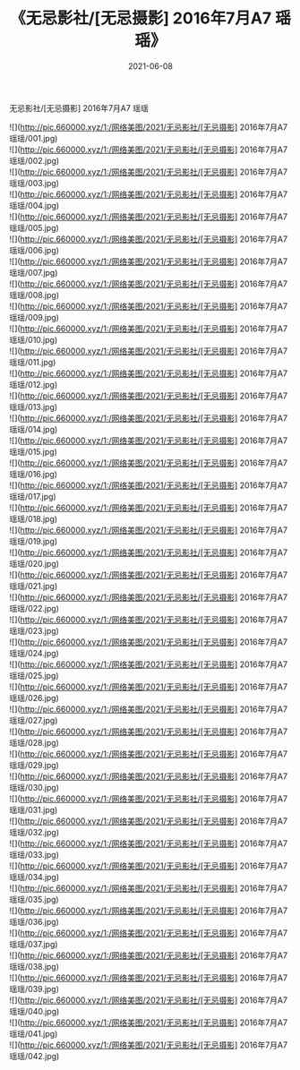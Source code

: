 ﻿---
layout: post
title:  《无忌影社/[无忌摄影] 2016年7月A7 瑶瑶》
date:   2021-06-08
img: http://pic.660000.xyz/1:/网络美图/2021/无忌影社/[无忌摄影] 2016年7月A7 瑶瑶/000.jpg
categories: [美女, 清纯, 唯美]
---

无忌影社/[无忌摄影] 2016年7月A7 瑶瑶

 ![](http://pic.660000.xyz/1:/网络美图/2021/无忌影社/[无忌摄影] 2016年7月A7 瑶瑶/001.jpg) <br>![](http://pic.660000.xyz/1:/网络美图/2021/无忌影社/[无忌摄影] 2016年7月A7 瑶瑶/002.jpg) <br>![](http://pic.660000.xyz/1:/网络美图/2021/无忌影社/[无忌摄影] 2016年7月A7 瑶瑶/003.jpg) <br>![](http://pic.660000.xyz/1:/网络美图/2021/无忌影社/[无忌摄影] 2016年7月A7 瑶瑶/004.jpg) <br>![](http://pic.660000.xyz/1:/网络美图/2021/无忌影社/[无忌摄影] 2016年7月A7 瑶瑶/005.jpg) <br>![](http://pic.660000.xyz/1:/网络美图/2021/无忌影社/[无忌摄影] 2016年7月A7 瑶瑶/006.jpg) <br>![](http://pic.660000.xyz/1:/网络美图/2021/无忌影社/[无忌摄影] 2016年7月A7 瑶瑶/007.jpg) <br>![](http://pic.660000.xyz/1:/网络美图/2021/无忌影社/[无忌摄影] 2016年7月A7 瑶瑶/008.jpg) <br>![](http://pic.660000.xyz/1:/网络美图/2021/无忌影社/[无忌摄影] 2016年7月A7 瑶瑶/009.jpg) <br>![](http://pic.660000.xyz/1:/网络美图/2021/无忌影社/[无忌摄影] 2016年7月A7 瑶瑶/010.jpg) <br>![](http://pic.660000.xyz/1:/网络美图/2021/无忌影社/[无忌摄影] 2016年7月A7 瑶瑶/011.jpg) <br>![](http://pic.660000.xyz/1:/网络美图/2021/无忌影社/[无忌摄影] 2016年7月A7 瑶瑶/012.jpg) <br>![](http://pic.660000.xyz/1:/网络美图/2021/无忌影社/[无忌摄影] 2016年7月A7 瑶瑶/013.jpg) <br>![](http://pic.660000.xyz/1:/网络美图/2021/无忌影社/[无忌摄影] 2016年7月A7 瑶瑶/014.jpg) <br>![](http://pic.660000.xyz/1:/网络美图/2021/无忌影社/[无忌摄影] 2016年7月A7 瑶瑶/015.jpg) <br>![](http://pic.660000.xyz/1:/网络美图/2021/无忌影社/[无忌摄影] 2016年7月A7 瑶瑶/016.jpg) <br>![](http://pic.660000.xyz/1:/网络美图/2021/无忌影社/[无忌摄影] 2016年7月A7 瑶瑶/017.jpg) <br>![](http://pic.660000.xyz/1:/网络美图/2021/无忌影社/[无忌摄影] 2016年7月A7 瑶瑶/018.jpg) <br>![](http://pic.660000.xyz/1:/网络美图/2021/无忌影社/[无忌摄影] 2016年7月A7 瑶瑶/019.jpg) <br>![](http://pic.660000.xyz/1:/网络美图/2021/无忌影社/[无忌摄影] 2016年7月A7 瑶瑶/020.jpg) <br>![](http://pic.660000.xyz/1:/网络美图/2021/无忌影社/[无忌摄影] 2016年7月A7 瑶瑶/021.jpg) <br>![](http://pic.660000.xyz/1:/网络美图/2021/无忌影社/[无忌摄影] 2016年7月A7 瑶瑶/022.jpg) <br>![](http://pic.660000.xyz/1:/网络美图/2021/无忌影社/[无忌摄影] 2016年7月A7 瑶瑶/023.jpg) <br>![](http://pic.660000.xyz/1:/网络美图/2021/无忌影社/[无忌摄影] 2016年7月A7 瑶瑶/024.jpg) <br>![](http://pic.660000.xyz/1:/网络美图/2021/无忌影社/[无忌摄影] 2016年7月A7 瑶瑶/025.jpg) <br>![](http://pic.660000.xyz/1:/网络美图/2021/无忌影社/[无忌摄影] 2016年7月A7 瑶瑶/026.jpg) <br>![](http://pic.660000.xyz/1:/网络美图/2021/无忌影社/[无忌摄影] 2016年7月A7 瑶瑶/027.jpg) <br>![](http://pic.660000.xyz/1:/网络美图/2021/无忌影社/[无忌摄影] 2016年7月A7 瑶瑶/028.jpg) <br>![](http://pic.660000.xyz/1:/网络美图/2021/无忌影社/[无忌摄影] 2016年7月A7 瑶瑶/029.jpg) <br>![](http://pic.660000.xyz/1:/网络美图/2021/无忌影社/[无忌摄影] 2016年7月A7 瑶瑶/030.jpg) <br>![](http://pic.660000.xyz/1:/网络美图/2021/无忌影社/[无忌摄影] 2016年7月A7 瑶瑶/031.jpg) <br>![](http://pic.660000.xyz/1:/网络美图/2021/无忌影社/[无忌摄影] 2016年7月A7 瑶瑶/032.jpg) <br>![](http://pic.660000.xyz/1:/网络美图/2021/无忌影社/[无忌摄影] 2016年7月A7 瑶瑶/033.jpg) <br>![](http://pic.660000.xyz/1:/网络美图/2021/无忌影社/[无忌摄影] 2016年7月A7 瑶瑶/034.jpg) <br>![](http://pic.660000.xyz/1:/网络美图/2021/无忌影社/[无忌摄影] 2016年7月A7 瑶瑶/035.jpg) <br>![](http://pic.660000.xyz/1:/网络美图/2021/无忌影社/[无忌摄影] 2016年7月A7 瑶瑶/036.jpg) <br>![](http://pic.660000.xyz/1:/网络美图/2021/无忌影社/[无忌摄影] 2016年7月A7 瑶瑶/037.jpg) <br>![](http://pic.660000.xyz/1:/网络美图/2021/无忌影社/[无忌摄影] 2016年7月A7 瑶瑶/038.jpg) <br>![](http://pic.660000.xyz/1:/网络美图/2021/无忌影社/[无忌摄影] 2016年7月A7 瑶瑶/039.jpg) <br>![](http://pic.660000.xyz/1:/网络美图/2021/无忌影社/[无忌摄影] 2016年7月A7 瑶瑶/040.jpg) <br>![](http://pic.660000.xyz/1:/网络美图/2021/无忌影社/[无忌摄影] 2016年7月A7 瑶瑶/041.jpg) <br>![](http://pic.660000.xyz/1:/网络美图/2021/无忌影社/[无忌摄影] 2016年7月A7 瑶瑶/042.jpg) <br>